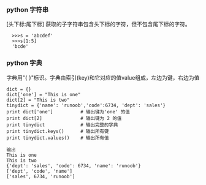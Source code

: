 ### python 字符串  
  [头下标:尾下标] 获取的子字符串包含头下标的字符，但不包含尾下标的字符。
```
  >>>s = 'abcdef'
  >>>s[1:5]
  'bcde'
```
### python 字典  
字典用"{ }"标识。字典由索引(key)和它对应的值value组成，左边为键，右边为值
```
dict = {}
dict['one'] = "This is one"
dict[2] = "This is two"
tinydict = {'name': 'runoob','code':6734, 'dept': 'sales'}
print dict['one']          # 输出键为'one' 的值
print dict[2]              # 输出键为 2 的值
print tinydict             # 输出完整的字典
print tinydict.keys()      # 输出所有键
print tinydict.values()    # 输出所有值

输出
This is one
This is two
{'dept': 'sales', 'code': 6734, 'name': 'runoob'}
['dept', 'code', 'name']
['sales', 6734, 'runoob']
```  
